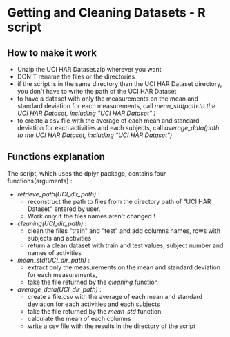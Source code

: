 # Getting and Cleaning Datasets - R script

## How to make it work
- Unzip the UCI HAR Dataset.zip wherever you want
- DON'T rename the files or the directories
- if the script is in the same directory than the UCI HAR Dataset directory, you don't have to write the path of the UCI HAR Dataset
- to have a dataset with only the measurements on the mean and standard deviation for each measurements, call *mean_std(path to the UCI HAR Dataset, including "UCI HAR Dataset"
)*
- to create a csv file with the average of each mean and standard deviation for each activities and each subjects, call *average_data(path to the UCI HAR Dataset, including "UCI HAR Dataset")*


## Functions explanation
The script, which uses the dplyr package, contains four functions(arguments) :
- *retrieve_path(UCI_dir_path)* :
  - reconstruct the path to files from the directory path of "UCI HAR Dataset" entered by user.
  - Work only if the files names aren't changed !
- *cleaning(UCI_dir_path)* :
  - clean the files "train" and "test" and add columns names, rows with subjects and activities
  - return a clean dataset with train and test values, subject number and names of activities
- *mean_std(UCI_dir_path)* :
  - extract only the measurements on the mean and standard deviation for each measurements,
  - take the file returned by the *cleaning* function
- *average_data(UCI_dir_path)* :
  - create a file.csv with the average of each mean and standard deviation for each activities and each subjects
  - take the file returned by the *mean_std* function
  - calculate the mean of each columns
  - write a csv file with the results in the directory of the script

